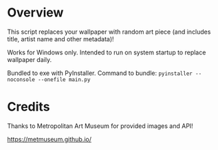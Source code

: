 # Overview

This script replaces your wallpaper with random art piece (and includes title, artist name and other metadata)!

Works for Windows only. Intended to run on system startup to replace wallpaper daily.

Bundled to exe with PyInstaller. Command to bundle: `pyinstaller --noconsole --onefile main.py`

# Credits

Thanks to Metropolitan Art Museum for provided images and API! 

https://metmuseum.github.io/
